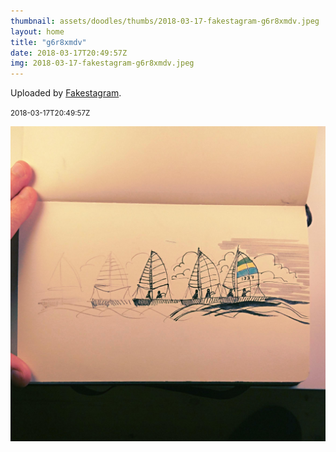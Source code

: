 ```yaml
---
thumbnail: assets/doodles/thumbs/2018-03-17-fakestagram-g6r8xmdv.jpeg
layout: home
title: "g6r8xmdv"
date: 2018-03-17T20:49:57Z
img: 2018-03-17-fakestagram-g6r8xmdv.jpeg
---
```


Uploaded by [Fakestagram](https://github.com/opyate/fakestagram).

<small>2018-03-17T20:49:57Z</small>

![Uploaded by Fakestagram](assets/doodles/original/2018-03-17-fakestagram-g6r8xmdv.jpeg)
